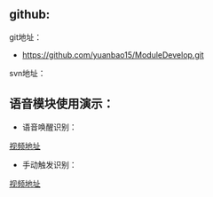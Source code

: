 ## github:
git地址：

- https://github.com/yuanbao15/ModuleDevelop.git

svn地址： 


## 语音模块使用演示：

- 语音唤醒识别：

[视频地址](https://yuanbao-oss.oss-cn-shenzhen.aliyuncs.com/video/public_video/%E8%AF%AD%E9%9F%B3%E6%BC%94%E7%A4%BA_20190716.mp4 "语音唤醒识别")



- 手动触发识别：

[视频地址](https://yuanbao-oss.oss-cn-shenzhen.aliyuncs.com/video/public_video/%E8%AF%AD%E9%9F%B3%E6%BC%94%E7%A4%BA_20190910-%E6%89%8B%E5%8A%A8%E8%A7%A6%E5%8F%91%E6%96%B9%E5%BC%8F.mp4 "手动触发识别")

